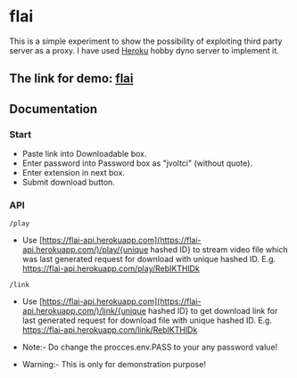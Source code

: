 # flai

This is a simple experiment to show the possibility of exploiting third party server as a proxy.
I have used [Heroku](https://www.heroku.com/) hobby dyno server to implement it.

## The link for demo: [flai](https://flai.ml/)

## Documentation
### Start

* Paste link into Downloadable box.
* Enter password into Password box as "jvoltci" (without quote).
* Enter extension in next box.
* Submit download button.

### API
```
/play
```
* Use [https://flai-api.herokuapp.com](https://flai-api.herokuapp.com/)/play/{unique hashed ID} to stream video file which was last generated request for download with unique hashed ID. E.g. https://flai-api.herokuapp.com/play/RebIKTHlDk 

```
/link
```

* Use [https://flai-api.herokuapp.com](https://flai-api.herokuapp.com/)/link/{unique hashed ID} to get download link for last generated request for download file with unique hashed ID. E.g. https://flai-api.herokuapp.com/link/RebIKTHlDk 

* Note:- Do change the procces.env.PASS to your any password value!
* Warning:- This is only for demonstration purpose!
